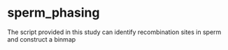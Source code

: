 # sperm_phasing
The script provided in this study can identify recombination sites in sperm and construct a binmap

